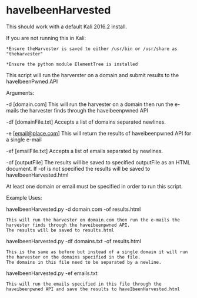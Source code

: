 # haveIbeenHarvested
This should work with a default Kali 2016.2 install.

If you are not running this in Kali:

	*Ensure theHarvester is saved to either /usr/bin or /usr/share as "theharvester"
  
	*Ensure the python module ElementTree is installed



This script will run the harverster on a domain and submit results to the haveIbeenPwned API

Arguments:

-d [domain.com]				This will run the harvester on a domain then run the e-mails the harvester finds through the haveibeenpwned API

-df [domainFile.txt]			Accepts a list of domains separated newlines. 

-e [email@place.com]			This will return the results of haveibeenpwned API for a single e-mail

-ef [emailFile.txt]			Accepts a list of emails separated by newlines. 

-of [outputFile]			The results will be saved to specified outputFile as an HTML document.
					If -of is not specified the results will be saved to haveIbeenHarvested.html




At least one domain or email must be specified in order to run this script.

Example Uses:

haveIbeenHarvested.py -d domain.com -of results.html

	This will run the harvester on domain.com then run the e-mails the harvester finds through the haveibeenpwned API.
	The results will be saved to results.html
	
haveIbeenHarvested.py -df domains.txt -of results.html

	This is the same as before but instead of a single domain it will run the harvester on the domains specified in the file.
	The domains in this file need to be separated by a newline.

haveIbeenHarvested.py -ef emails.txt

	This will run the emails specified in this file through the haveibeenpwned API and save the results to haveIbeenHarvested.html
